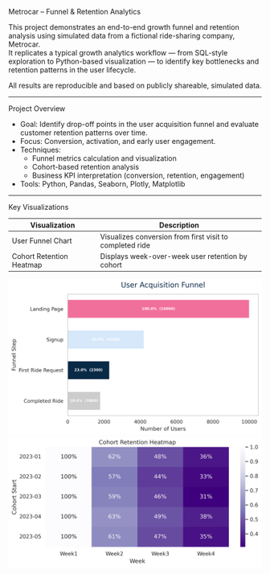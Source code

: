 Metrocar – Funnel & Retention Analytics

This project demonstrates an end-to-end growth funnel and retention analysis using simulated data from a fictional ride-sharing company, Metrocar.  
It replicates a typical growth analytics workflow — from SQL-style exploration to Python-based visualization — to identify key bottlenecks and retention patterns in the user lifecycle.

All results are reproducible and based on publicly shareable, simulated data.

---

Project Overview

- Goal: Identify drop-off points in the user acquisition funnel and evaluate customer retention patterns over time.  
- Focus: Conversion, activation, and early user engagement.  
- Techniques:  
  - Funnel metrics calculation and visualization  
  - Cohort-based retention analysis  
  - Business KPI interpretation (conversion, retention, engagement)  
- Tools: Python, Pandas, Seaborn, Plotly, Matplotlib

---

Key Visualizations

| Visualization | Description |
|----------------|-------------|
| User Funnel Chart | Visualizes conversion from first visit to completed ride |
| Cohort Retention Heatmap | Displays week-over-week user retention by cohort |

![Funnel Chart](reports/funnel_plot.png)
![Retention Heatmap](reports/retention_heatmap.png)
